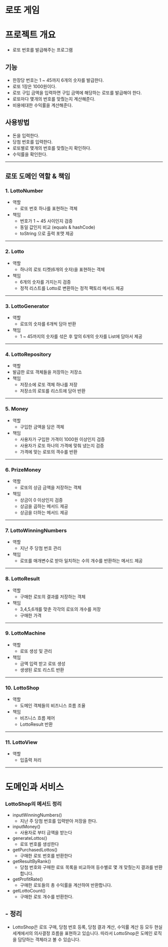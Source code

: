 # 로또 게임

# 프로젝트 개요
- 로또 번호를 발급해주는 프로그램

## 기능
- 한장당 번호는 1 ~ 45까지 6개의 숫자를 발급한다.
- 로또 1장은 1000원이다.
- 로또 구입 금액을 입력하면 구입 금액에 해당하는 로또를 발급해야 한다.
- 로또마다 몇개의 번호를 맞췄는지 계산해준다.
- 비용에대한 수익률을 계산해준다.

## 사용방법
- 돈을 입력한다.
- 당첨 번호를 입력한다.
- 로또별로 몇개의 번호를 맞췄는지 확인하다.
- 수익률을 확인한다.

---

## 로또 도메인 역할 & 책임
### 1. LottoNumber
- 역할 
  - 로또 번호 하나를 표현하는 객체 
- 책임
  - 번호가 1 ~ 45 사이인지 검증
  - 동일 값인지 비교 (equals & hashCode)
  - toString 으로 출력 포맷 제공
---
### 2. Lotto 
- 역할
  - 하나의 로또 티켓(6개의 숫자)을 표현하는 객체
- 책임
  - 6개의 숫자를 가지는지 검증
  - 정적 리스트를 Lotto로 변환하는 정적 팩토리 메서드 제공
---
### 3. LottoGenerator
- 역할
  - 로또의 숫자를 6개씩 담아 반환
- 책임
  - 1 ~ 45까지의 숫자를 섞은 후 앞의 6개의 숫자를 List<Integer>에 담아서 제공
---
### 4. LottoRepository
-  역할
  - 발급한 로또 객체들을 저장하는 저장소
- 책임
  - 저장소에 로또 객체 하나를 저장
  - 저장소의 로또를 리스트에 담아 반환
---
### 5. Money
- 역할 
  - 구입한 금액을 담은 객체
- 책임
  - 사용자가 구입한 가격이 1000원 이상인지 검증
  - 사용자가 로또 하나의 가격에 맞춰 냈는지 검증
  - 가격에 맞는 로또의 객수를 반환
---
### 6. PrizeMoney
- 역할
  - 로또의 상금 금액을 저장하는 객체
- 책임
  - 상금이 0 이상인지 검증
  - 상금을 곱하는 메서드 제공
  - 상금을 더하는 메서드 제공
---
### 7. LottoWinningNumbers
- 역할
  - 지난 주 당첨 번호 관리 
- 책임
  - 로또를 매개변수로 받아 일치하는 수의 개수를 반환하는 메서드 제공 
---
### 8. LottoResult
 - 역할
   - 구매한 로또의 결과를 저장하는 객체
 - 책임
   - 3,4,5,6개를 맞춘 각각의 로또의 개수를 저장
   - 구매한 가격
---
### 9. LottoMachine
- 역할
  - 로또 생성 및 관리
- 책임
  - 금액 입력 받고 로또 생성
  - 생생된 로또 리스트 반환
---
### 10. LottoShop
- 역할
  - 도메인 객체들의 비즈니스 흐름 조율
- 책임
  - 비즈니스 흐름 제어
  - LottoResult 반환
---
### 11. LottoView
- 역할
  - 입출력 처리

---
# 도메인과 서비스
### LottoShop의 메서드 정리
- inputWinningNumbers()
  - 지난 주 당첨 번호를 입력받아 저장을 한다.
- inputMoney()
  - 사용자로 부터 금액을 받는다
- generateLottos()
  - 로또 번호를 생성한다
- getPurchasedLottos()
  - 구매한 로또 번호를 반환한다
- getResultByRank()
  - 당첨 번호와 구매한 로또 목록을 비교하여 등수별로 몇 개 맞췄는지 결과를 반환합니다.
- getProfitRate()
  - 구매한 로또들의 총 수익률을 계산하여 반환합니다.
- getLottoCount()
  - 구매한 로또 개수를 반환한다.

## - 정리
- LottoShop은 로또 구매, 당첨 번호 등록, 당첨 결과 계산, 수익률 계산 등
모두 현실 세계에서의 의사결정 흐름을 표현하고 있습니다.
따라서 LottoShop은 도메인 로직을 담당하는 객체라고 볼 수 있습니다.
